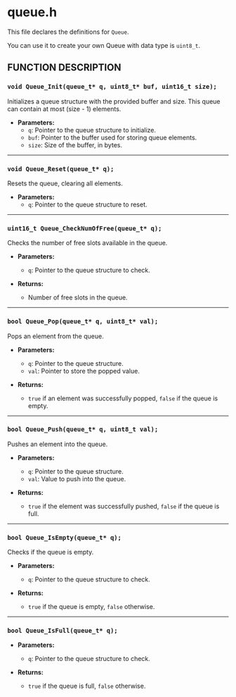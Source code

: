 # queue.h

This file declares the definitions for `Queue`.

You can use it to create your own Queue with data type is `uint8_t`.

## FUNCTION DESCRIPTION

### `void Queue_Init(queue_t* q, uint8_t* buf, uint16_t size);`

Initializes a queue structure with the provided buffer and size. This queue can contain at most (size - 1) elements.

- **Parameters:**
  - `q`: Pointer to the queue structure to initialize.
  - `buf`: Pointer to the buffer used for storing queue elements.
  - `size`: Size of the buffer, in bytes.

---

### `void Queue_Reset(queue_t* q);`

Resets the queue, clearing all elements.

- **Parameters:**
  - `q`: Pointer to the queue structure to reset.

---

### `uint16_t Queue_CheckNumOfFree(queue_t* q);`

Checks the number of free slots available in the queue.

- **Parameters:**
  - `q`: Pointer to the queue structure to check.

- **Returns:**
  - Number of free slots in the queue.

---

### `bool Queue_Pop(queue_t* q, uint8_t* val);`

Pops an element from the queue.

- **Parameters:**
  - `q`: Pointer to the queue structure.
  - `val`: Pointer to store the popped value.

- **Returns:**
  - `true` if an element was successfully popped, `false` if the queue is empty.

---

### `bool Queue_Push(queue_t* q, uint8_t val);`

Pushes an element into the queue.

- **Parameters:**
  - `q`: Pointer to the queue structure.
  - `val`: Value to push into the queue.

- **Returns:**
  - `true` if the element was successfully pushed, `false` if the queue is full.

---

### `bool Queue_IsEmpty(queue_t* q);`

Checks if the queue is empty.

- **Parameters:**
  - `q`: Pointer to the queue structure to check.

- **Returns:**
  - `true` if the queue is empty, `false` otherwise.

---

### `bool Queue_IsFull(queue_t* q);`

- **Parameters:**
  - `q`: Pointer to the queue structure to check.

- **Returns:**
  - `true` if the queue is full, `false` otherwise.